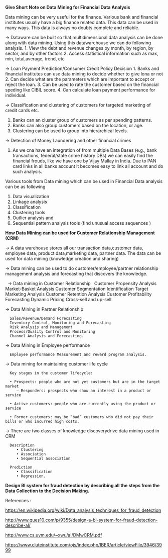 **Give Short Note on Data Mining for Financial Data Analysis**

Data mining can be very useful for the finance. Various bank and financial institutes usually have a big finance related data.
This data can be used in many ways. This data is always no doubts complete and reliable.

-> Dataware can be built so that multidimensional data analysis can be done along with data mining.
   Using this datawarehouse we can do following analysis.
    1. View the debt and revenue changes by month, by region, by sector, and by other factors
    2. Access statistical information such as max, min, total,average, trend, etc
   
 ->  Loan Payment Prediction/Consumer Credit Policy Decision
    1. Banks and financial institutes can use data mining to decide whether to give lona or not 
    2. Can decide what are the parameters which are important to accept or reject the loan.
    3. Can be used to rate the customer based on the financial speding like CIBIL score.
    4. Can calculate loan payment performance for individual.
    
-> Classification and clustering of customers for targeted marketing of credit cards etc.
   1. Banks can an cluster group of customers as per spending patterns. 
   2. Banks can also group customers based on the location, or age.
   3. Clustering can be used to group into hierarchical levels.
   
-> Detection of Money Laundering and other financial crimes
  1. As we cna have an integration of from multiple Data Bases (e.g., bank transactions, federal/state crime history DBs)
     we can easily find the financial frouds, like we have one by Vijay Mallay in India. Due to PAN card links in all banks          account it becomes easy to link all account and do such analysis.
  
  Various tools from Data mining which can be used in Financial Data analysis can be as following 
   
   1. Data visualization
   2. Linkage analysis
   3. Classification
   4. Clustering tools 
   5. Outlier analysis and 
   6. Sequential pattern analysis tools (find unusual access sequences )
   

**How Data Mining can be used for Customer Relationship Management (CRM)**
   
   -> A data warehouse stores all our transaction data,customer data, employee data, product data,marketing data, partner           data. The data can be used for data mining (knowledge creation and sharing)
   
   -> Data mining can be used to do customer/employee/partner relationship management analysis and forecasting that discovers the knowledge. 
   
   -> Data mining in Customer Relationship
   
      Customer Propensity Analysis
      Market-Basket Analysis
      Customer Segmentation Identification
      Target Marketing Analysis
      Customer Retention Analysis
      Customer Profitability Forecasting
      Dynamic Pricing
      Cross-sell and up-sell.
      
   -> Data Mining in Partner Relationship
   
      Sales/Revenue/Demand Forecasting
      Inventory Control, Monitoring and Forecasting
      Risk Analysis and Management
      Process/Quality Control and Monitoring
      Channel Analysis and Forecasting.
      
   -> Data Mining in Employee performance 
   
      Employee performance Measurement and reward program analysis.
      
   -> Data mining for maintaining customer life cycle
      
      Key stages in the customer lifecycle:
      
      • Prospects: people who are not yet customers but are in the target market
         – Responders: prospects who show an interest in a product or service
         
      • Active customers: people who are currently using the product or service
      
      • Former customers: may be “bad” customers who did not pay their bills or who incurred high costs.   
      

   -> There are two classes of knowledge discoverydrive data mining used in CRM

      Description
         • Clustering
         • Association
         • Sequential association
         
      Prediction
         • Classification
         • Regression.



**Design BI system for fraud detection by describing all the steps from the Data Collection to the Decision Making.**




References : 

https://en.wikipedia.org/wiki/Data_analysis_techniques_for_fraud_detection

http://www.ques10.com/p/9355/design-a-bi-system-for-fraud-detection-describe-al/

http://www.cs.uvm.edu/~xwu/ai/DMwCRM.pdf

https://www.cluteinstitute.com/ojs/index.php/IBER/article/viewFile/3946/3999







